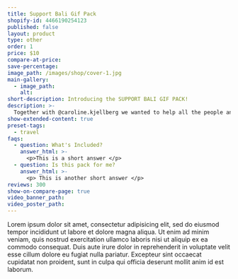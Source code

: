 ```yaml
---
title: Support Bali Gif Pack
shopify-id: 4466190254123
published: false
layout: product
type: other
order: 1
price: $10
compare-at-price:
save-percentage:
image_path: /images/shop/cover-1.jpg
main-gallery:
  - image_path:
    alt:
short-description: Introducing the SUPPORT BALI GIF PACK!
description: >-
  Together with @caroline.kjellberg we wanted to help all the people and animals here in Bali that are suffering right now due to the sudden drop in tourism. So we created a massive bali, love and positivity themed GIF pack with over 100+ GIFS for you to use on your instagram stories, website, tiktok videos etc etc.
show-extended-content: true
preset-tags:
  - travel
faqs:
  - question: What's Included?
    answer_html: >-
      <p>This is a short answer </p>
  - question: Is this pack for me?
    answer_html: >-
      <p> This is another short answer </p>
reviews: 300
show-on-compare-page: true
video_banner_path:
video_poster_path:
---
```


Lorem ipsum dolor sit amet, consectetur adipisicing elit, sed do eiusmod tempor incididunt ut labore et dolore magna aliqua. Ut enim ad minim veniam, quis nostrud exercitation ullamco laboris nisi ut aliquip ex ea commodo consequat. Duis aute irure dolor in reprehenderit in voluptate velit esse cillum dolore eu fugiat nulla pariatur. Excepteur sint occaecat cupidatat non proident, sunt in culpa qui officia deserunt mollit anim id est laborum.
